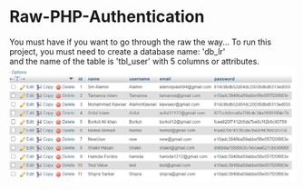 # Raw-PHP-Authentication
You must have if you want to go through the raw the way...
To run this project, you must need to create a database name: 'db_lr' <br/> 
and the name of the table is 'tbl_user' with 5 columns or attributes.
<img src="https://github.com/alaminstore/Raw-PHP-Authentication/blob/master/screenshots/data_table.PNG">

